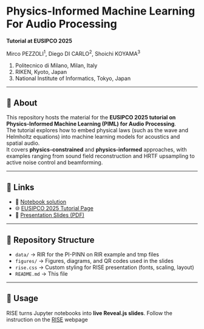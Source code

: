 # Physics-Informed Machine Learning For Audio Processing

**Tutorial at EUSIPCO 2025**

Mirco PEZZOLI$^1$, Diego DI CARLO$^2$, Shoichi KOYAMA$^3$

1. Politecnico di Milano, Milan, Italy  
2. RIKEN, Kyoto, Japan  
3. National Institute of Informatics, Tokyo, Japan  

---

## 📌 About

This repository hosts the material for the **EUSIPCO 2025 tutorial on Physics-Informed Machine Learning (PIML) for Audio Processing**.  
The tutorial explores how to embed physical laws (such as the wave and Helmholtz equations) into machine learning models for acoustics and spatial audio.  
It covers **physics-constrained** and **physics-informed** approaches, with examples ranging from sound field reconstruction and HRTF upsampling to active noise control and beamforming.

---

## 🔗 Links

- 📝 [Notebook solution](https://github.com/Chutlhu/EUSIPCO25_PIML_tutorial/blob/main/EUSIPCO25_Tutorial_slides-solutions.ipynb)
- 🌐 [EUSIPCO 2025 Tutorial Page](https://eusipco2025.org/tutorials/)  
- 📑 [Presentation Slides (PDF)](https://drive.google.com/file/d/1VBE7zODjfr-hGUn-hkI23QTezPFnJQsG/view?usp=drive_link)

---

## 📂 Repository Structure

- `data/` → RIR for the PI-PINN on RIR example and tmp files
- `figures/` → Figures, diagrams, and QR codes used in the slides  
- `rise.css` → Custom styling for RISE presentation (fonts, scaling, layout)  
- `README.md` → This file  

---

## 🚀 Usage

RISE turns Jupyter notebooks into **live Reveal.js slides**. Follow the instruction on the [RISE](https://rise.readthedocs.io/en/latest/) webpage